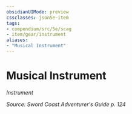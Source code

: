 ```yaml
---
obsidianUIMode: preview
cssclasses: json5e-item
tags:
- compendium/src/5e/scag
- item/gear/instrument
aliases: 
- "Musical Instrument"
---
```

# Musical Instrument
*Instrument*  


*Source: Sword Coast Adventurer's Guide p. 124*